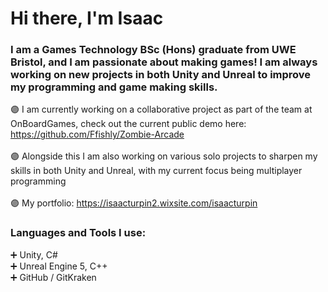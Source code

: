 # Hi there, I'm Isaac

### I am a Games Technology BSc (Hons) graduate from UWE Bristol, and I am passionate about making games! I am always working on new projects in both Unity and Unreal to improve my programming and game making skills. <br/> 
:purple_circle: I am currently working on a collaborative project as part of the team at OnBoardGames, check out the current public demo here: https://github.com/Ffishly/Zombie-Arcade <br/>
<br/>
:purple_circle: Alongside this I am also working on various solo projects to sharpen my skills in both Unity and Unreal, with my current focus being multiplayer programming <br/>
<br/>
:purple_circle: My portfolio: https://isaacturpin2.wixsite.com/isaacturpin <br/>

### Languages and Tools I use:
:heavy_plus_sign: Unity, C# <br/>
:heavy_plus_sign: Unreal Engine 5, C++ <br/>
:heavy_plus_sign: GitHub / GitKraken <br/>
